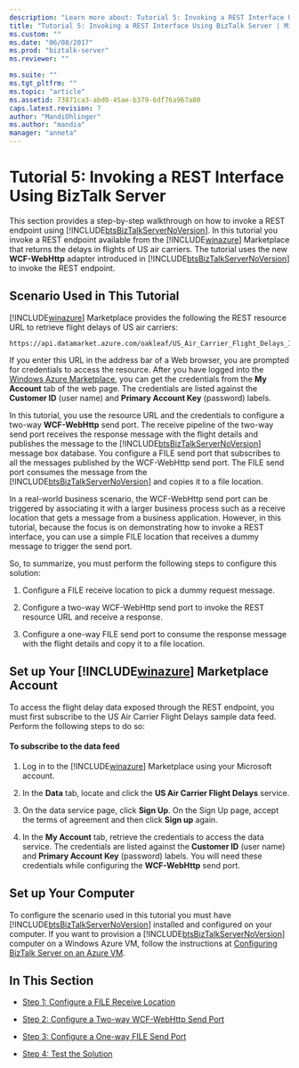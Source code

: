 ```yaml
---
description: "Learn more about: Tutorial 5: Invoking a REST Interface Using BizTalk Server"
title: "Tutorial 5: Invoking a REST Interface Using BizTalk Server | Microsoft Docs"
ms.custom: ""
ms.date: "06/08/2017"
ms.prod: "biztalk-server"
ms.reviewer: ""

ms.suite: ""
ms.tgt_pltfrm: ""
ms.topic: "article"
ms.assetid: 73871ca3-abd0-45ae-b379-6df76a967a80
caps.latest.revision: 7
author: "MandiOhlinger"
ms.author: "mandia"
manager: "anneta"
---
```

# Tutorial 5: Invoking a REST Interface Using BizTalk Server
This section provides a step-by-step walkthrough on how to invoke a REST endpoint using [!INCLUDE[btsBizTalkServerNoVersion](../includes/btsbiztalkservernoversion-md.md)]. In this tutorial you invoke a REST endpoint available from the [!INCLUDE[winazure](../includes/winazure-md.md)] Marketplace that returns the delays in flights of US air carriers. The tutorial uses the new **WCF-WebHttp** adapter introduced in [!INCLUDE[btsBizTalkServerNoVersion](../includes/btsbiztalkservernoversion-md.md)] to invoke the REST endpoint.

##  <a name="BKMK_Scenario"></a> Scenario Used in This Tutorial
 [!INCLUDE[winazure](../includes/winazure-md.md)] Marketplace provides the following the REST resource URL to retrieve flight delays of US air carriers:

```
https://api.datamarket.azure.com/oakleaf/US_Air_Carrier_Flight_Delays_Incr/On_Time_Performance
```

 If you enter this URL in the address bar of a Web browser, you are prompted for credentials to access the resource. After you have logged into the [Windows Azure Marketplace](https://go.microsoft.com/fwlink/p/?LinkId=257913), you can get the credentials from the **My Account** tab of the web page. The credentials are listed against the **Customer ID** (user name) and **Primary Account Key** (password) labels.

 In this tutorial, you use the resource URL and the credentials to configure a two-way **WCF-WebHttp** send port. The receive pipeline of the two-way send port receives the response message with the flight details and publishes the message to the [!INCLUDE[btsBizTalkServerNoVersion](../includes/btsbiztalkservernoversion-md.md)] message box database. You configure a FILE send port that subscribes to all the messages published by the WCF-WebHttp send port. The FILE send port consumes the message from the [!INCLUDE[btsBizTalkServerNoVersion](../includes/btsbiztalkservernoversion-md.md)] and copies it to a file location.

 In a real-world business scenario, the WCF-WebHttp send port can be triggered by associating it with a larger business process such as a receive location that gets a message from a business application. However, in this tutorial, because the focus is on demonstrating how to invoke a REST interface, you can use a simple FILE location that receives a dummy message to trigger the send port.

 So, to summarize, you must perform the following steps to configure this solution:

1.  Configure a FILE receive location to pick a dummy request message.

2.  Configure a two-way WCF-WebHttp send port to invoke the REST resource URL and receive a response.

3.  Configure a one-way FILE send port to consume the response message with the flight details and copy it to a file location.

## Set up Your [!INCLUDE[winazure](../includes/winazure-md.md)] Marketplace Account
 To access the flight delay data exposed through the REST endpoint, you must first subscribe to the US Air Carrier Flight Delays sample data feed. Perform the following steps to do so:

#### To subscribe to the data feed

1. Log in to the [!INCLUDE[winazure](../includes/winazure-md.md)] Marketplace using your Microsoft account.

2. In the **Data** tab, locate and click the **US Air Carrier Flight Delays** service.

3. On the data service page, click **Sign Up**. On the Sign Up page, accept the terms of agreement and then click **Sign up** again.

4. In the **My Account** tab, retrieve the credentials to access the data service. The credentials are listed against the **Customer ID** (user name) and **Primary Account Key** (password) labels. You will need these credentials while configuring the **WCF-WebHttp** send port.

## Set up Your Computer
 To configure the scenario used in this tutorial you must have [!INCLUDE[btsBizTalkServerNoVersion](../includes/btsbiztalkservernoversion-md.md)] installed and configured on your computer. If you want to provision a [!INCLUDE[btsBizTalkServerNoVersion](../includes/btsbiztalkservernoversion-md.md)] computer on a Windows Azure VM, follow the instructions at [Configuring BizTalk Server on an Azure VM](/previous-versions/azure/jj248689(v=azure.100)).

## In This Section

-   [Step 1: Configure a FILE Receive Location](../core/step-1-configure-a-file-receive-location.md)

-   [Step 2: Configure a Two-way WCF-WebHttp Send Port](../core/step-2-configure-a-two-way-wcf-webhttp-send-port.md)

-   [Step 3: Configure a One-way FILE Send Port](../core/step-3-configure-a-one-way-file-send-port.md)

-   [Step 4: Test the Solution](../core/step-4-test-the-solution.md)